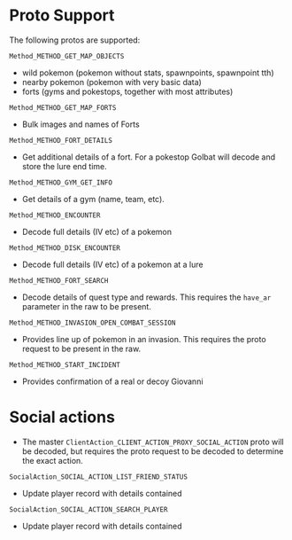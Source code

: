 # Proto Support

The following protos are supported:

`Method_METHOD_GET_MAP_OBJECTS`

- wild pokemon (pokemon without stats, spawnpoints, spawnpoint tth)
- nearby pokemon (pokemon with very basic data)
- forts (gyms and pokestops, together with most attributes)

`Method_METHOD_GET_MAP_FORTS`

- Bulk images and names of Forts

`Method_METHOD_FORT_DETAILS`

- Get additional details of a fort. For a pokestop Golbat
will decode and store the lure end time.

`Method_METHOD_GYM_GET_INFO`

- Get details of a gym (name, team, etc).

`Method_METHOD_ENCOUNTER`

- Decode full details (IV etc) of a pokemon

`Method_METHOD_DISK_ENCOUNTER`

- Decode full details (IV etc) of a pokemon at a lure

`Method_METHOD_FORT_SEARCH`

- Decode details of quest type and rewards. This requires
the `have_ar` parameter in the raw to be present.

`Method_METHOD_INVASION_OPEN_COMBAT_SESSION`

- Provides line up of pokemon in an invasion. This
requires the proto request to be present in the raw.

`Method_METHOD_START_INCIDENT`

- Provides confirmation of a real or decoy Giovanni

# Social actions

- The master `ClientAction_CLIENT_ACTION_PROXY_SOCIAL_ACTION` proto will be
decoded, but requires the proto request to be decoded to determine the
exact action.

`SocialAction_SOCIAL_ACTION_LIST_FRIEND_STATUS`

- Update player record with details contained

`SocialAction_SOCIAL_ACTION_SEARCH_PLAYER`

- Update player record with details contained
